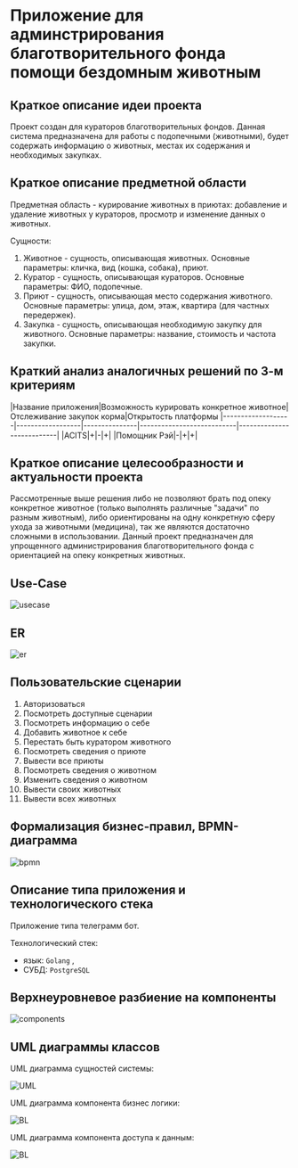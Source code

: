 # Приложение для админстрирования благотворительного фонда помощи бездомным животным

## Краткое описание идеи проекта

Проект создан для кураторов благотворительных фондов.
Данная система предназначена для работы с подопечными (животными), будет содержать информацию о животных, местах их содержания и необходимых закупках.

## Краткое описание предметной области

Предметная область - курирование животных в приютах: добавление и удаление животных у кураторов, просмотр и изменение данных о животных.

Сущности:

1. Животное - сущность, описывающая животных. Основные параметры: кличка, вид (кошка, собака), приют.
2. Куратор - сущность, описывающая кураторов. Основные параметры: ФИО, подопечные.
3. Приют - сущность, описывающая место содержания животного. Основные параметры: улица, дом, этаж, квартира (для частных передержек).
4. Закупка - сущность, описывающая необходимую закупку для животного. Основные параметры: название, стоимость и частота закупки.

## Краткий анализ аналогичных решений по 3-м критериям

|Название приложения|Возможность курировать конкретное животное|Отслеживание закупок корма|Открытость платформы
|-------------------|------------------|---------------|---------------------------|---------------------------|
|ACITS|+|-|+|
|Помощник Рэй|-|+|+|

## Краткое описание целесообразности и актуальности проекта

Рассмотренные выше решения либо не позволяют брать под опеку конкретное животное (только выполнять различные "задачи" по разным животным), либо ориентированы на одну конкретную сферу ухода за животными (медицина), так же являются достаточно сложными в использовании.
Данный проект предназначен для упрощенного администрирования благотворительного фонда с ориентацией на опеку конкретных животных.

## Use-Case

![usecase](diagrams/use-case.png)

## ER

![er](diagrams/ER.png)

## Пользовательские сценарии

1. Авторизоваться
2. Посмотреть доступные сценарии
3. Посмотреть информацию о себе
4. Добавить животное к себе
5. Перестать быть куратором животного
6. Посмотреть сведения о приюте
7. Вывести все приюты
8. Посмотреть сведения о животном
9. Изменить сведения о животном
10. Вывести своих животных
11. Вывести всех животных


## Формализация бизнес-правил, BPMN-диаграмма

![bpmn](diagrams/bpmn.png)

## Описание типа приложения и технологического стека

Приложение типа телеграмм бот.

Технологический стек: 

- язык: `Golang` ,
- СУБД: `PostgreSQL`

## Верхнеуровневое разбиение на компоненты

![components](diagrams/UML-component.png)

## UML диаграммы классов

UML диаграмма сущностей системы: 

![UML](diagrams/UML.png)

UML диаграмма компонента бизнес логики: 

![BL](diagrams/BL.png)

UML диаграмма компонента доступа к данным: 

![BL](diagrams/BD.png)
